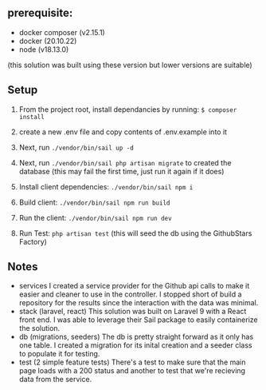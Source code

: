 ## prerequisite:

-   docker composer (v2.15.1)
-   docker (20.10.22)
-   node (v18.13.0)

(this solution was built using these version but lower versions are suitable)

## Setup

1. From the project root, install dependancies by running: `$ composer install`

2. create a new .env file and copy contents of .env.example into it

3. Next, run `./vendor/bin/sail up -d`
4. Next, run `./vendor/bin/sail php artisan migrate` to created the database (this may fail the first time, just run it again if it does)

5. Install client dependencies: `./vendor/bin/sail npm i`

6. Build client: `./vendor/bin/sail npm run build`

7. Run the client: `./vendor/bin/sail npm run dev`

8. Run Test: `php artisan test` (this will seed the db using the GithubStars Factory)

## Notes

-   services
    I created a service provider for the Github api calls to make it easier and cleaner to use in the controller. I stopped short of build a repository for the results since the interaction with the data was minimal.
-   stack (laravel, react)
    This solution was built on Laravel 9 with a React front end. I was able to leverage their Sail package to easily containerize the solution.
-   db (migrations, seeders)
    The db is pretty straight forward as it only has one table. I created a migration for its inital creation and a seeder class to populate it for testing.
-   test (2 simple feature tests)
    There's a test to make sure that the main page loads with a 200 status and another to test that we're recieving data from the service.
